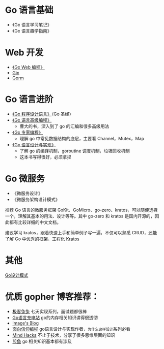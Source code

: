 # Go 语言基础
- 《Go 语言学习笔记》
- 《Go 语言趣学指南》

# Web 开发
-  [《Go Web 编程》](https://www.bookstack.cn/read/Go-Web/README.md)
- [Gin](https://geektutu.com/post/quick-go-gin.html)
- [Gorm]( https://gorm.io/zh_CN/docs/index.html )

# Go 语言进阶
- [《Go 程序设计语言》](https://books.studygolang.com/gopl-zh/)（Go 圣经）
- [《Go 语言高级编程》]( https://chai2010.cn/advanced-go-programming-book )
	- 曹大的书，深入到了 go 的汇编和很多高级用法
- [《Go 专家编程》](https://books.studygolang.com/GoExpertProgramming/)
	- 理解 go 中常见数据结构的底层，主要看 Channel，Mutex，Map
- [《Go 语言设计与实现》](https://draveness.me/golang/)
	- 了解 go 的编译机制，goroutine 调度机制，垃圾回收机制
	- 这本书写得很好，必须拿捏

# Go 微服务
- 《微服务设计》
- 《微服务架构设计模式》

推荐 Go 语言的微服务框架 GoKit、GoMicro、go-zero、kratos，可以随便选择一个，理解其基本的用法、设计等等。其中 go-zero 和 kratos 是国内开源的，因此都有比较详细的中文文档。

建议学习 kratos，跟着快速上手和简单例子写一遍，不仅可以熟悉 CRUD，还能了解 Go 中优秀的框架，工程化
[Kratos](https://github.com/go-kratos/kratos)

# 其他
[Go设计模式](https://lailin.xyz/post/singleton.html)

# 优质 gopher 博客推荐：
- [极客兔兔](https://geektutu.com/) 七天实现系列，面试题都很棒
- [Go语言充电站](https://lessisbetter.site/) go的内存相关知识讲得很透彻
- [Image's Blog](https://imageslr.com/)
- [面向信仰编程](https://draveness.me/) go语言设计与实现作者，`为什么这样设计`系列必看
- [Mind Hacks](https://mindhacks.cn/) 不止于技术，分享了很多思维层面的知识
- [煎鱼](https://eddycjy.com/) go 相关知识基本都有涉及
